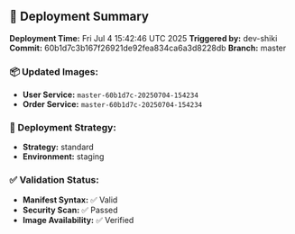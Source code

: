 ## 🚀 Deployment Summary

**Deployment Time:** Fri Jul  4 15:42:46 UTC 2025
**Triggered by:** dev-shiki
**Commit:** 60b1d7c3b167f26921de92fea834ca6a3d8228db
**Branch:** master

### 📦 Updated Images:
- **User Service:** `master-60b1d7c-20250704-154234`
- **Order Service:** `master-60b1d7c-20250704-154234`

### 🎯 Deployment Strategy:
- **Strategy:** standard
- **Environment:** staging

### ✅ Validation Status:
- **Manifest Syntax:** ✅ Valid
- **Security Scan:** ✅ Passed
- **Image Availability:** ✅ Verified
